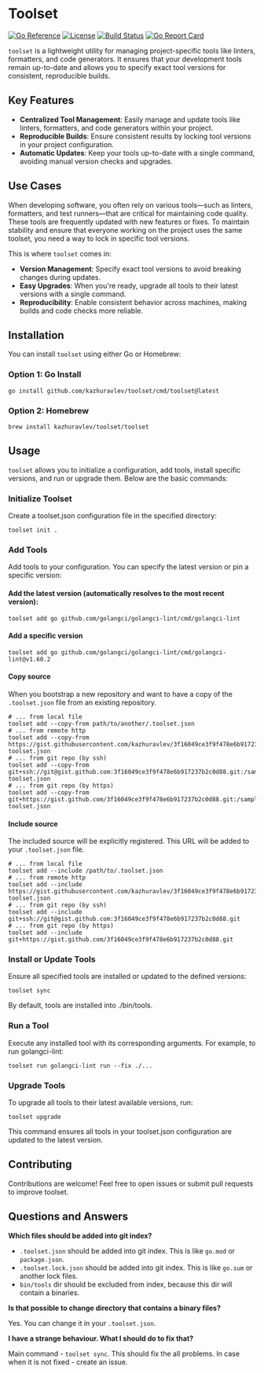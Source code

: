 # Toolset

[![Go Reference](https://pkg.go.dev/badge/github.com/kazhuravlev/toolset.svg)](https://pkg.go.dev/github.com/kazhuravlev/toolset)
[![License](https://img.shields.io/github/license/kazhuravlev/toolset?color=blue)](https://github.com/kazhuravlev/toolset/blob/master/LICENSE)
[![Build Status](https://github.com/kazhuravlev/toolset/actions/workflows/release.yml/badge.svg)](https://github.com/kazhuravlev/toolset/actions/workflows/release.yml)
[![Go Report Card](https://goreportcard.com/badge/github.com/kazhuravlev/toolset)](https://goreportcard.com/report/github.com/kazhuravlev/toolset)

`toolset` is a lightweight utility for managing project-specific tools like linters, formatters, and code generators. It
ensures that your development tools remain up-to-date and allows you to specify exact tool versions for consistent,
reproducible builds.

## Key Features

- **Centralized Tool Management**: Easily manage and update tools like linters, formatters, and code generators within
  your project.
- **Reproducible Builds**: Ensure consistent results by locking tool versions in your project configuration.
- **Automatic Updates**: Keep your tools up-to-date with a single command, avoiding manual version checks and upgrades.

## Use Cases

When developing software, you often rely on various tools—such as linters, formatters, and test runners—that are
critical for maintaining code quality. These tools are frequently updated with new features or fixes. To maintain
stability and ensure that everyone working on the project uses the same toolset, you need a way to lock in specific tool
versions.

This is where `toolset` comes in:

- **Version Management**: Specify exact tool versions to avoid breaking changes during updates.
- **Easy Upgrades**: When you're ready, upgrade all tools to their latest versions with a single command.
- **Reproducibility**: Enable consistent behavior across machines, making builds and code checks more reliable.

## Installation

You can install `toolset` using either Go or Homebrew:

### Option 1: Go Install

```shell
go install github.com/kazhuravlev/toolset/cmd/toolset@latest
```

### Option 2: Homebrew

```shell
brew install kazhuravlev/toolset/toolset
```

## Usage

`toolset` allows you to initialize a configuration, add tools, install specific versions, and run or upgrade them. Below
are the basic commands:

### Initialize Toolset

Create a toolset.json configuration file in the specified directory:

```shell
toolset init .
```

### Add Tools

Add tools to your configuration. You can specify the latest version or pin a specific version:

#### Add the latest version (automatically resolves to the most recent version):

```shell
toolset add go github.com/golangci/golangci-lint/cmd/golangci-lint
```

#### Add a specific version

```shell
toolset add go github.com/golangci/golangci-lint/cmd/golangci-lint@v1.60.2
```

#### Copy source

When you bootstrap a new repository and want to have a copy of the `.toolset.json` file from an existing repository.

```shell
# ... from local file
toolset add --copy-from path/to/another/.toolset.json
# ... from remote http
toolset add --copy-from https://gist.githubusercontent.com/kazhuravlev/3f16049ce3f9f478e6b917237b2c0d88/raw/44a2ea7d2817e77e2cd90f29343788c864d36567/sample-toolset.json
# ... from git repo (by ssh)
toolset add --copy-from git+ssh://git@gist.github.com:3f16049ce3f9f478e6b917237b2c0d88.git:/sample-toolset.json
# ... from git repo (by https)
toolset add --copy-from git+https://gist.github.com/3f16049ce3f9f478e6b917237b2c0d88.git:/sample-toolset.json
```

#### Include source

The included source will be explicitly registered. This URL will be added to your `.toolset.json` file.

```shell
# ... from local file
toolset add --include /path/to/.toolset.json
# ... from remote http
toolset add --include https://gist.githubusercontent.com/kazhuravlev/3f16049ce3f9f478e6b917237b2c0d88/raw/44a2ea7d2817e77e2cd90f29343788c864d36567/sample-toolset.json
# ... from git repo (by ssh)
toolset add --include git+ssh://git@gist.github.com:3f16049ce3f9f478e6b917237b2c0d88.git
# ... from git repo (by https)
toolset add --include git+https://gist.github.com/3f16049ce3f9f478e6b917237b2c0d88.git
```

### Install or Update Tools

Ensure all specified tools are installed or updated to the defined versions:

```shell
toolset sync
```

By default, tools are installed into ./bin/tools.

### Run a Tool

Execute any installed tool with its corresponding arguments. For example, to run golangci-lint:

```shell
toolset run golangci-lint run --fix ./...
```

### Upgrade Tools

To upgrade all tools to their latest available versions, run:

```shell
toolset upgrade
```

This command ensures all tools in your toolset.json configuration are updated to the latest version.

## Contributing

Contributions are welcome! Feel free to open issues or submit pull requests to improve toolset.

## Questions and Answers

**Which files should be added into git index?**

- `.toolset.json` should be added into git index. This is like `go.mod` or `package.json`.
- `.toolset.lock.json` should be added into git index. This is like `go.sum` or another lock files.
- `bin/tools` dir should be excluded from index, because this dir will contain a binaries.

**Is that possible to change directory that contains a binary files?**

Yes. You can change it in your `.toolset.json`.

**I have a strange behaviour. What I should do to fix that?**

Main command - `toolset sync`. This should fix the all problems. In case when it is not fixed - create an issue.
